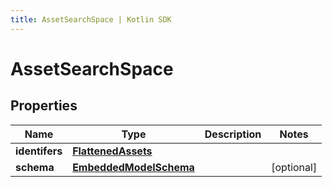 ```yaml
---
title: AssetSearchSpace | Kotlin SDK
---
```



# AssetSearchSpace

## Properties
Name | Type | Description | Notes
------------ | ------------- | ------------- | -------------
**identifers** | [**FlattenedAssets**](FlattenedAssets) |  | 
**schema** | [**EmbeddedModelSchema**](EmbeddedModelSchema) |  |  [optional]



